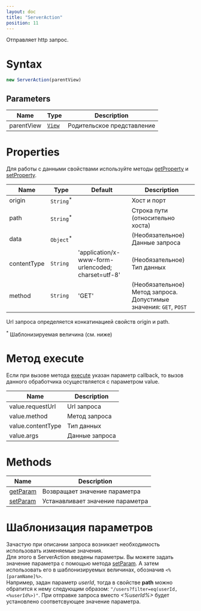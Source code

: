 ```yaml
---
layout: doc
title: "ServerAction"
position: 11
---
```


Отправляет http запрос.

# Syntax

```js
new ServerAction(parentView)
```
## Parameters

|Name|Type|Description|
|----|----------|---------|
|parentView|[`View`](../../Elements/View/)| Родительское представление |

# Properties

Для работы с данными свойствами используйте методы [getProperty](../BaseAction/BaseAction.getProperty/) и [setProperty](../BaseAction/BaseAction.setProperty/).

|Name|Type|Default|Description|
|----|----|----|-----------|
|origin|`String`<sup>*</sup>| |Хост и порт|
|path|`String`<sup>*</sup>| |Строка пути (относительно хоста)|
|data|`Object`<sup>*</sup>| |(Необязательное) Данные запроса|
|contentType|`String`|'application/x-www-form-urlencoded; charset=utf-8'|(Необязательное) Тип данных|
|method|`String`|'GET'|(Необязательное) Метод запроса. Допустимые значения: `GET`, `POST`|

Url запроса определяется конкатинацией свойств origin и path.

<sup>*</sup> Шаблонизируемая величина (см. ниже)

# Метод execute

Если при вызове метода [execute](../BaseAction/BaseAction.execute/) указан параметр callback, то вызов данного обработчика осуществляется с параметром value. 

|Name|Description|
|----|-----------|
|value.requestUrl|Url запроса|
|value.method|Метод запроса|
|value.contentType|Тип данных|
|value.args|Данные запроса|

# Methods

|Name|Description|
|----|---------|
|[getParam](ServerAction.getParam/)|Возвращает значение параметра|
|[setParam](ServerAction.setParam/)|Устанавливает значение параметра|

# Шаблонизация параметров

Зачастую при описании запроса возникает необходимость использовать изменяемые значения.  
Для этого в ServerAction введены параметры. Вы можете задать значение параметра с помощью метода [setParam](ServerAction.setParam/). 
А затем использовать его в шаблонизируемых величинах, обозначив `<%[paramName]%>`.  
Например, задан параметр *userId*, тогда в свойстве **path** можно обратится к нему следующим образом: `"/users?filter=eq(userId,<%userId%>)"`. 
При отправке запроса вместо *<%userId%>* будет установлено соответсвующее значение параметра.